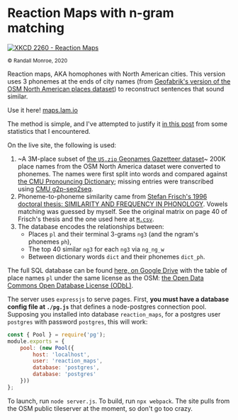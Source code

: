 # Reaction Maps with n-gram matching

[![XKCD 2260 - Reaction Maps](https://imgs.xkcd.com/comics/reaction_maps_2x.png)](//xkcd.com/2260)

<sup>&#xa9; Randall Monroe, 2020</sup>

Reaction maps, AKA homophones with North American cities. This version uses 3 phonemes at the ends of city names (from [Geofabrik's version of the OSM North American places dataset](https://download.geofabrik.de/north-america.html)) to reconstruct sentences that sound similar.

Use it here! [maps.lam.io](http://maps.lam.io)

The method is simple, and I've attempted to justify it [in this post](//lam.io/projects/x2260) from some statistics that I encountered.

On the live site, the following is used:

1. ~A 3M-place subset of [the `US.zip` Geonames Gazetteer dataset](http://download.geonames.org/export/dump/)~ 200K place names from the OSM North America dataset were converted to phonemes. The names were first split into words and compared against [the CMU Pronouncing Dictionary](http://www.speech.cs.cmu.edu/cgi-bin/cmudict); missing entries were transcribed using [CMU g2p-seq2seq](https://github.com/cmusphinx/g2p-seq2seq).
2. Phoneme-to-phoneme similarity came from [Stefan Frisch's 1996 doctoral thesis: SIMILARITY AND FREQUENCY IN PHONOLOGY](http://www.cas.usf.edu/~frisch/Frisch96.pdf). Vowels matching was guessed by myself. See the original matrix on page 40 of Frisch's thesis and the one used here at [`M.csv`](./M.csv).
3. The database encodes the relationships between:
	- Places `pl` and their terminal 3-grams `ng3` (and the ngram's phonemes `ph`),
	- The top 40 similar `ng3` for each `ng3` via `ng_ng_w`
	- Between dictionary words `dict` and their phonemes `dict_ph`.

The full SQL database can be found [here, on Google Drive](https://drive.google.com/open?id=1A23yMBE2DqPsT5-oiqt_m9Nzuqa33Fy2) with the table of place names `pl` under the same license as the OSM: [the Open Data Commons Open Database License (ODbL)](https://www.openstreetmap.org/copyright).

The server uses `expressjs` to serve pages. First, **you must have a database config file at `./pg.js`** that defines a node-postgres connection pool. Supposing you installed into database `reaction_maps`, for a postgres user `postgres` with password `postgres`, this will work:

```js
const { Pool } = require('pg');
module.exports = {
	pool: (new Pool({
		host: 'localhost',
		user: 'reaction_maps',
		database: 'postgres',
		database: 'postgres'
	}))
};
```

To launch, run `node server.js`. To build, run `npx webpack`. The site pulls from the OSM public tileserver at the moment, so don't go too crazy.